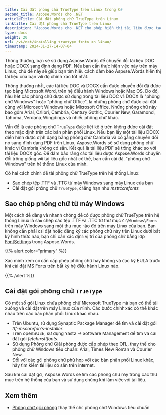 ```yaml
---
title: Cài đặt phông chữ TrueType trên Linux trong C#
second_title: Aspose.Words cho .NET
articleTitle: Cài đặt phông chữ TrueType trên Linux
linktitle: Cài đặt phông chữ TrueType trên Linux
description: "Aspose.Words cho .NET cho phép hiển thị tài liệu được tạo bằng Microsoft Word trên máy Linux với độ chính xác tốt nhất bằng C#. Để thực hiện việc này, hãy sao chép tệp phông chữ từ máy Windows hoặc Cài đặt gói phông chữ `TrueType` vào máy Linux của bạn ở dạng C#."
type: docs
weight: 20
url: /vi/net/installing-truetype-fonts-on-linux/
timestamp: 2024-01-27-14-07-04
---
```


Thông thường, bạn sẽ sử dụng Aspose.Words để chuyển đổi tài liệu DOC hoặc DOCX sang định dạng PDF. Nếu bạn cần thực hiện việc này trên máy Linux, chủ đề này sẽ giúp bạn tìm hiểu cách đảm bảo Aspose.Words hiển thị tài liệu của bạn với độ chính xác tốt nhất.

Thông thường nhất, các tài liệu DOC và DOCX cần được chuyển đổi đã được tạo bằng Microsoft Word, trên hệ điều hành Windows hoặc Mac OS. Do đó, hầu hết các phông chữ được sử dụng trong tài liệu DOC và DOCX là "phông chữ Windows" hoặc "phông chữ Office", là những phông chữ được cài đặt cùng với Microsoft Windows hoặc Microsoft Office. Những phông chữ này bao gồm Arial, Calibri, Cambria, Century Gothic, Courier New, Garamond, Tahoma, Verdana, Wingdings và nhiều phông chữ khác.

Vấn đề là các phông chữ `TrueType` được liệt kê ở trên không được cài đặt theo mặc định trên các bản phân phối Linux. Nếu bạn lấy một tài liệu DOCX điển hình được định dạng bằng phông chữ Cambria và cố gắng chuyển đổi nó sang định dạng PDF trên Linux, Aspose.Words sẽ sử dụng phông chữ khác vì Cambria không có sẵn. Kết quả là tài liệu PDF sẽ trông khác so với tài liệu DOCX gốc. Để đảm bảo rằng các tài liệu được Aspose.Words chuyển đổi trông giống với tài liệu gốc nhất có thể, bạn cần cài đặt "phông chữ Windows" trên hệ thống Linux của mình.

Có hai cách chính để tải phông chữ TrueType trên hệ thống Linux:

- Sao chép tệp .TTF và .TTC từ máy Windows sang máy Linux của bạn
- Cài đặt gói phông chữ `TrueType`, chẳng hạn như *msttcorefonts*

## Sao chép phông chữ từ máy Windows

Một cách dễ dàng và nhanh chóng để có được phông chữ TrueType trên hệ thống Linux là sao chép các tệp .TTF và .TTC từ thư mục `C:\Windows\Fonts` trên máy Windows sang một thư mục nào đó trên máy Linux của bạn. Bạn không cần phải cài đặt hoặc đăng ký các phông chữ này trên Linux dưới bất kỳ hình thức nào; bạn chỉ cần xác định vị trí của phông chữ bằng lớp [FontSettings](https://reference.aspose.com/words/net/aspose.words.fonts/fontsettings/) trong Aspose.Words.

{{% alert color="primary" %}}

Xác minh xem có cần cấp phép phông chữ hay không và đọc kỹ EULA trước khi cài đặt MS Fonts trên bất kỳ hệ điều hành Linux nào.

{{% /alert %}}

## Cài đặt gói phông chữ `TrueType`

Có một số gói Linux chứa phông chữ Microsoft TrueType mà bạn có thể tải xuống và cài đặt trên máy Linux của mình. Các bước chính xác có thể khác nhau trên các bản phân phối Linux khác nhau.

- Trên Ubuntu, sử dụng Synaptic Package Manager để tìm và cài đặt gói *ttf-mscorefonts-installer*.
- Trên openSUSE, sử dụng Yast2 → Software Management để tìm và cài đặt gói *fetchmsttfonts*.
- Sử dụng Phông chữ Giải phóng được cấp phép theo OFL, thay thế cho phông chữ Windows tiêu chuẩn: Arial, Times New Roman và Courier New.
- Đối với các gói phông chữ phù hợp với các bản phân phối Linux khác, hãy tìm kiếm tài liệu có sẵn trên internet.

Sau khi cài đặt gói, Aspose.Words sẽ tìm các phông chữ này trong các thư mục trên hệ thống của bạn và sử dụng chúng khi làm việc với tài liệu.

## Xem thêm

- [Phông chữ giải phóng](https://github.com/liberationfonts) thay thế cho phông chữ Windows tiêu chuẩn

